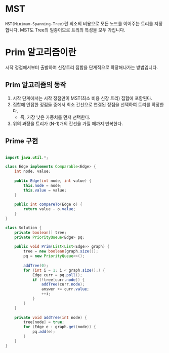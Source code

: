 # MST

 `MST(Minimum-Spanning-Tree)`란 최소의 비용으로 모든 노드를 이어주는 트리를 지징합니다.
MST도 Tree의 일종이므로 트리의 특성을 모두 가집니다.

# Prim 알고리즘이란

 시작 정점에서부터 출발하여 신장트리 집합을 단계적으로 확장해나가는 방법입니다.
## Prim 알고리즘의 동작

1. 시작 단계에서는 시작 정점만이 MST(최소 비용 신장 트리) 집합에 포함된다.
2. 집합에 인접한 정점들 중에서 최소 간선으로 연결된 정점을 선택하여 트리를 확장한다.
	- 즉, 가장 낮은 가중치를 먼저 선택한다.
3. 위의 과정을 트리가 (N-1)개의 간선을 가질 때까지 반복한다.

## Prime 구현

```java

import java.util.*;

class Edge implements Comparable<Edge> {
    int node, value;
    
    public Edge(int node, int value) {
        this.node = node;
        this.value = value;
    }
    
    public int compareTo(Edge o) {
        return value - o.value;
    } 
}

class Solution {
    private boolean[] tree;
    private PriorityQueue<Edge> pq;
    
    public void Prim(List<List<Edge>> graph) {
        tree = new boolean[graph.size()];
        pq = new PriorityQueue<>();
        
        addTree(0);
        for (int i = 1; i < graph.size();) {
            Edge curr = pq.poll();
            if (!tree[curr.node]) {
                addTree(curr.node);
                answer += curr.value;
                ++i;
            }
        }
    }
    
    private void addTree(int node) {
        tree[node] = true;
        for (Edge e : graph.get(node)) {
            pq.add(e);
        }
    }
}

```